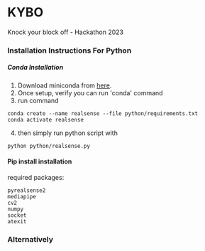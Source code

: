 # KYBO
Knock your block off - Hackathon 2023


### Installation Instructions For Python

##### Conda Installation
1) Download miniconda from [here](https://docs.conda.io/en/main/miniconda.html).
2) Once setup, verify you can run 'conda' command
3) run command
```
conda create --name realsense --file python/requirements.txt
conda activate realsense
```
4) then simply run python script with
```
python python/realsense.py
```
#### Pip install installation
required packages:
```
pyrealsense2
mediapipe
cv2
numpy
socket
atexit
```


### Alternatively
```

```
